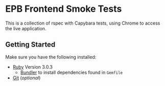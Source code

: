 EPB Frontend Smoke Tests
===================

This is a collection of rspec with Capybara tests, using Chrome to access the live application.

## Getting Started

Make sure you have the following installed:

* [Ruby](https://www.ruby-lang.org) Version 3.0.3
    * [Bundler](https://bundler.io) to install dependencies found in `Gemfile`
* [Git](https://git-scm.com) (_optional_)